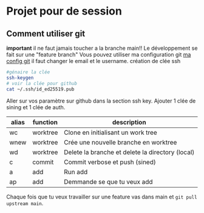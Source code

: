 # Projet pour de session

## Comment utiliser git
**important** il ne faut jamais toucher a la branche main!!
Le développement se fait sur une "feature branch" 
Vous pouvez utiliser ma configuration git [ma config git](https://github.com/eclipxia/dotfiles/blob/main/.gitconfig)
il faut changer le email et le username.
création de clée ssh
```sh
#génaire la clée
ssh-keygen
# voir la clée pour github
cat ~/.ssh/id_ed25519.pub 
```
Aller sur vos paramètre sur github dans la section ssh key. 
Ajouter 1 clée de sining et 1 clée de auth.

| alias | function | description |
| --- | --- | --- |
| wc | worktree | Clone en initialisant un work tree |
| wnew | worktree | Crée une nouvelle branche en worktree |
| wd | worktree | Delete la branche et delete la directory (local) |
| c | commit | Commit verbose et push (sined) |
| a | add | Run add |
| ap | add | Demmande se que tu veux add | 

Chaque fois que tu veux travailler sur une feature vas dans main et `git pull
upstream main`. 

